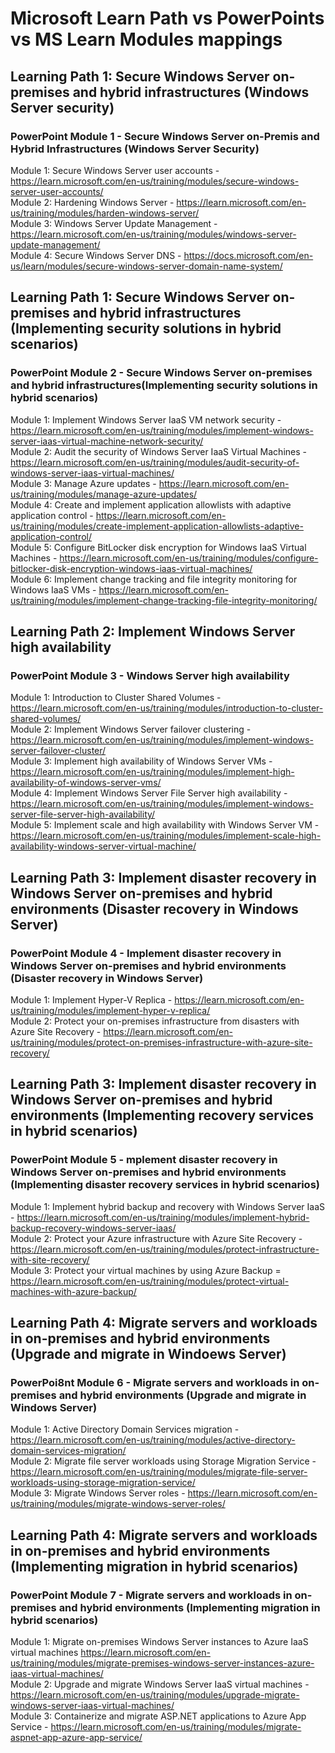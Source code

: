 # Microsoft Learn Path vs PowerPoints vs MS Learn Modules mappings

## Learning Path 1: Secure Windows Server on-premises and hybrid infrastructures (Windows Server security)

### PowerPoint Module 1 - Secure Windows Server on-Premis and Hybrid Infrastructures (Windows Server Security)

Module 1: Secure Windows Server user accounts - https://learn.microsoft.com/en-us/training/modules/secure-windows-server-user-accounts/ <br>
Module 2: Hardening Windows Server - https://learn.microsoft.com/en-us/training/modules/harden-windows-server/ <br>
Module 3: Windows Server Update Management - https://learn.microsoft.com/en-us/training/modules/windows-server-update-management/ <br>
Module 4: Secure Windows Server DNS - https://docs.microsoft.com/en-us/learn/modules/secure-windows-server-domain-name-system/ <br>

## Learning Path 1:  Secure Windows Server on-premises and hybrid infrastructures (Implementing security solutions in hybrid scenarios)

### PowerPoint Module 2 - Secure Windows Server on-premises and hybrid infrastructures​ (Implementing security solutions in hybrid scenarios)​

Module 1: Implement Windows Server IaaS VM network security - https://learn.microsoft.com/en-us/training/modules/implement-windows-server-iaas-virtual-machine-network-security/ <br>
Module 2: Audit the security of Windows Server IaaS Virtual Machines - https://learn.microsoft.com/en-us/training/modules/audit-security-of-windows-server-iaas-virtual-machines/ <br>
Module 3: Manage Azure updates - https://learn.microsoft.com/en-us/training/modules/manage-azure-updates/ <br>
Module 4: Create and implement application allowlists with adaptive application control - https://learn.microsoft.com/en-us/training/modules/create-implement-application-allowlists-adaptive-application-control/ <br>
Module 5: Configure BitLocker disk encryption for Windows IaaS Virtual Machines - https://learn.microsoft.com/en-us/training/modules/configure-bitlocker-disk-encryption-windows-iaas-virtual-machines/ <br>
Module 6: Implement change tracking and file integrity monitoring for Windows IaaS VMs - https://learn.microsoft.com/en-us/training/modules/implement-change-tracking-file-integrity-monitoring/ <br>

## Learning Path 2: Implement Windows Server high availability

### PowerPoint Module 3 - Windows Server high availability​

Module 1: Introduction to Cluster Shared Volumes - https://learn.microsoft.com/en-us/training/modules/introduction-to-cluster-shared-volumes/ <br>
Module 2: Implement Windows Server failover clustering - https://learn.microsoft.com/en-us/training/modules/implement-windows-server-failover-cluster/ <br>
Module 3: Implement high availability of Windows Server VMs - https://learn.microsoft.com/en-us/training/modules/implement-high-availability-of-windows-server-vms/ <br>
Module 4: Implement Windows Server File Server high availability - https://learn.microsoft.com/en-us/training/modules/implement-windows-server-file-server-high-availability/ <br>
Module 5: Implement scale and high availability with Windows Server VM - https://learn.microsoft.com/en-us/training/modules/implement-scale-high-availability-windows-server-virtual-machine/ <br>

## Learning Path 3:  Implement disaster recovery in Windows Server on-premises and hybrid environments (Disaster recovery in Windows Server)

### PowerPoint Module 4 - Implement disaster recovery in Windows Server on-premises and hybrid environments​ (Disaster recovery in Windows Server)​

Module 1: Implement Hyper-V Replica - https://learn.microsoft.com/en-us/training/modules/implement-hyper-v-replica/ <br>
Module 2: Protect your on-premises infrastructure from disasters with Azure Site Recovery - https://learn.microsoft.com/en-us/training/modules/protect-on-premises-infrastructure-with-azure-site-recovery/ <br>

## Learning Path 3:  Implement disaster recovery in Windows Server on-premises and hybrid environments (Implementing recovery services in hybrid scenarios)

### PowerPoint Module 5 - mplement disaster recovery in Windows Server on-premises and hybrid environments​ (Implementing disaster recovery services in hybrid scenarios)​

Module 1: Implement hybrid backup and recovery with Windows Server IaaS - https://learn.microsoft.com/en-us/training/modules/implement-hybrid-backup-recovery-windows-server-iaas/ <br>
Module 2: Protect your Azure infrastructure with Azure Site Recovery - https://learn.microsoft.com/en-us/training/modules/protect-infrastructure-with-site-recovery/ <br>
Module 3: Protect your virtual machines by using Azure Backup = https://learn.microsoft.com/en-us/training/modules/protect-virtual-machines-with-azure-backup/ <br>

## Learning Path 4:  Migrate servers and workloads in on-premises and hybrid environments (Upgrade and migrate in Windoews Server)

### PowerPoi8nt Module 6 - Migrate servers and workloads in on-premises and hybrid environments​ ​(Upgrade and migrate in Windows Server)​

Module 1: Active Directory Domain Services migration - https://learn.microsoft.com/en-us/training/modules/active-directory-domain-services-migration/ <br>
Module 2: Migrate file server workloads using Storage Migration Service - https://learn.microsoft.com/en-us/training/modules/migrate-file-server-workloads-using-storage-migration-service/ <br>
Module 3: Migrate Windows Server roles - https://learn.microsoft.com/en-us/training/modules/migrate-windows-server-roles/ <br>

## Learning Path 4:  Migrate servers and workloads in on-premises and hybrid environments (Implementing migration in hybrid scenarios)

### PowerPoint Module 7 - Migrate servers and workloads in on-premises and hybrid environments​  (Implementing migration in hybrid scenarios)​​

Module 1: Migrate on-premises Windows Server instances to Azure IaaS virtual machines https://learn.microsoft.com/en-us/training/modules/migrate-premises-windows-server-instances-azure-iaas-virtual-machines/ <br>
Module 2: Upgrade and migrate Windows Server IaaS virtual machines - https://learn.microsoft.com/en-us/training/modules/upgrade-migrate-windows-server-iaas-virtual-machines/ <br>
Module 3: Containerize and migrate ASP.NET applications to Azure App Service - https://learn.microsoft.com/en-us/training/modules/migrate-aspnet-app-azure-app-service/ <br>